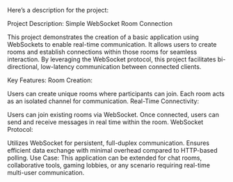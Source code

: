 
Here’s a description for the project:

Project Description: Simple WebSocket Room Connection

This project demonstrates the creation of a basic application using WebSockets to enable real-time communication. It allows users to create rooms and establish connections within those rooms for seamless interaction. By leveraging the WebSocket protocol, this project facilitates bi-directional, low-latency communication between connected clients.

Key Features:
Room Creation:

Users can create unique rooms where participants can join.
Each room acts as an isolated channel for communication.
Real-Time Connectivity:

Users can join existing rooms via WebSocket.
Once connected, users can send and receive messages in real time within the room.
WebSocket Protocol:

Utilizes WebSocket for persistent, full-duplex communication.
Ensures efficient data exchange with minimal overhead compared to HTTP-based polling.
Use Case:
This application can be extended for chat rooms, collaborative tools, gaming lobbies, or any scenario requiring real-time multi-user communication.
